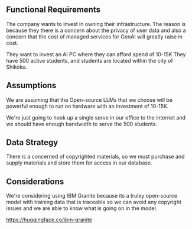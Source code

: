 ## Functional Requirements

The company wants to invest in owning their infrastructure.
The reason is because they there is a concern about the privacy of user data and also a concern that the cost of managed services for GenAI will greatly raise in cost.

They want to invest an AI PC where they can afford spend of 10-15K
They have 500 active students, and students are located within the city of Shikoku.

## Assumptions

We are assuming that the Open-source LLMs that we choose will be powerful enough to run on hardware with an investment of 10-15K.


We're just going to hook up a single serve in our office to the internet and we should have enough bandwidth to serve the 500 students.

## Data Strategy

There is a concerned of copyrighted materials, so we must purchase and supply materials and store them for access in our database.

## Considerations

We're considering using IBM Granite because its a truley open-source model with training data that is traceable so we can avoid any copyright issues and we are able to know what is going on in the model.

https://huggingface.co/ibm-granite
